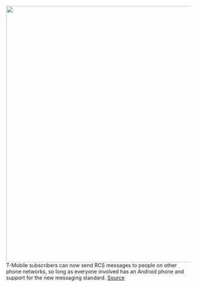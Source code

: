 <img src='https://cdn.vox-cdn.com/thumbor/FtRVs1yw28KuAwk8eMrlGM2gujM=/0x0:2040x1360/1200x800/filters:focal(857x517:1183x843)/cdn.vox-cdn.com/uploads/chorus_image/image/66844091/acastro_191108_1777_t-mobile_0001.0.0.jpg' width='700px' /><br/>
T-Mobile subscribers can now send RCS messages to people on other phone networks, so long as everyone involved has an Android phone and support for the new messaging standard.
<a href='https://www.theverge.com/2020/5/26/21270386/tmobile-rcs-cross-carrier-universal-profile-google-messages'> Source <a/>